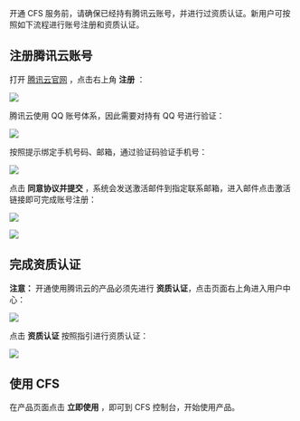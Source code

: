 
开通 CFS 服务前，请确保已经持有腾讯云账号，并进行过资质认证。新用户可按照如下流程进行账号注册和资质认证。

## 注册腾讯云账号


打开 [腾讯云官网](http://cloud.tencent.com) ，点击右上角 **注册** ：

![](https://mccdn.qcloud.com/static/img/94eb60bfc4b0cd7995b261100ebbd894/image.png)

腾讯云使用 QQ 账号体系，因此需要对持有 QQ 号进行验证：

![](https://mccdn.qcloud.com/static/img/43ee067723be2ac3ef981989373d24a5/image.png)


按照提示绑定手机号码、邮箱，通过验证码验证手机号：

![](https://mccdn.qcloud.com/static/img/c671b7a6d30f11f08c8ef0e40d649e5f/image.jpg)

点击 **同意协议并提交** ，系统会发送激活邮件到指定联系邮箱，进入邮件点击激活链接即可完成账号注册：

![](https://mccdn.qcloud.com/static/img/9a438bbb949db1370522d07212d6a26c/image.jpg)

![](https://mccdn.qcloud.com/static/img/d5c534d30a821ed0fa95814c36c71263/image.jpg)



## 完成资质认证

**注意：** 开通使用腾讯云的产品必须先进行 **资质认证**，点击页面右上角进入用户中心：

![](https://mccdn.qcloud.com/static/img/61e2b15b057ef2508656e1972c422c1c/image.jpg)

点击 **资质认证** 按照指引进行资质认证：

![](https://mccdn.qcloud.com/static/img/2e668e7e607ea863f1d2b4540397334d/image.png)

## 使用 CFS
在产品页面点击 **立即使用** ，即可到 CFS 控制台，开始使用产品。



